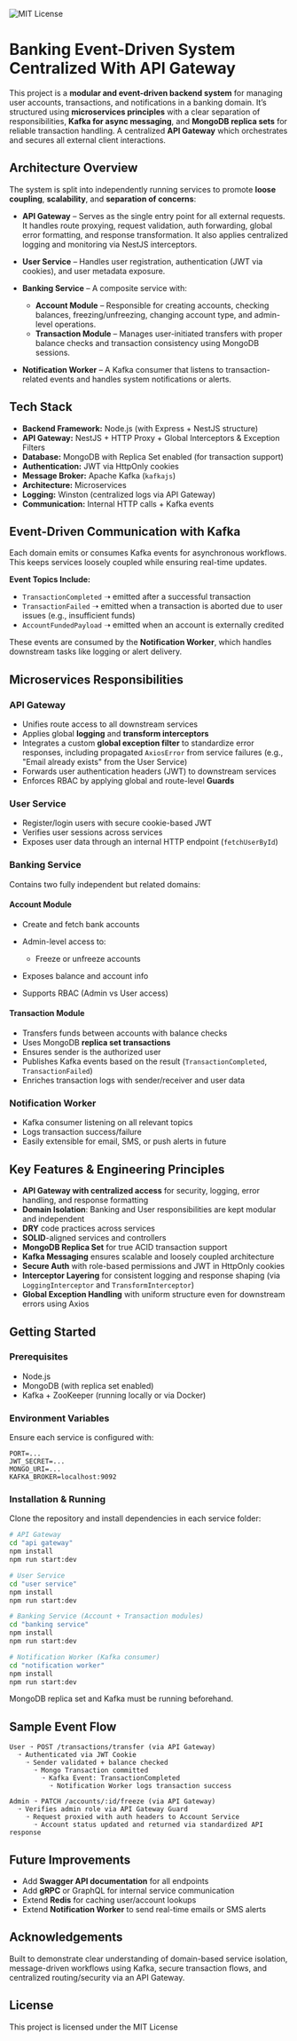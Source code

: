 ![MIT License](https://img.shields.io/badge/license-MIT-green)

# Banking Event-Driven System Centralized With API Gateway

This project is a **modular and event-driven backend system** for managing user accounts, transactions, and notifications in a banking domain. It’s structured using **microservices principles** with a clear separation of responsibilities, **Kafka for async messaging**, and **MongoDB replica sets** for reliable transaction handling. A centralized **API Gateway** which orchestrates and secures all external client interactions.

## Architecture Overview

The system is split into independently running services to promote **loose coupling**, **scalability**, and **separation of concerns**:

* **API Gateway** – Serves as the single entry point for all external requests. It handles route proxying, request validation, auth forwarding, global error formatting, and response transformation. It also applies centralized logging and monitoring via NestJS interceptors.

* **User Service** – Handles user registration, authentication (JWT via cookies), and user metadata exposure.

* **Banking Service** – A composite service with:

  * **Account Module** – Responsible for creating accounts, checking balances, freezing/unfreezing, changing account type, and admin-level operations.
  * **Transaction Module** – Manages user-initiated transfers with proper balance checks and transaction consistency using MongoDB sessions.

* **Notification Worker** – A Kafka consumer that listens to transaction-related events and handles system notifications or alerts.

## Tech Stack

* **Backend Framework:** Node.js (with Express + NestJS structure)
* **API Gateway:** NestJS + HTTP Proxy + Global Interceptors & Exception Filters
* **Database:** MongoDB with Replica Set enabled (for transaction support)
* **Authentication:** JWT via HttpOnly cookies
* **Message Broker:** Apache Kafka (`kafkajs`)
* **Architecture:** Microservices
* **Logging:** Winston (centralized logs via API Gateway)
* **Communication:** Internal HTTP calls + Kafka events

## Event-Driven Communication with Kafka

Each domain emits or consumes Kafka events for asynchronous workflows. This keeps services loosely coupled while ensuring real-time updates.

**Event Topics Include:**

* `TransactionCompleted` ➝ emitted after a successful transaction
* `TransactionFailed` ➝ emitted when a transaction is aborted due to user issues (e.g., insufficient funds)
* `AccountFundedPayload` ➝ emitted when an account is externally credited

These events are consumed by the **Notification Worker**, which handles downstream tasks like logging or alert delivery.

## Microservices Responsibilities

### API Gateway

* Unifies route access to all downstream services
* Applies global **logging** and **transform interceptors**
* Integrates a custom **global exception filter** to standardize error responses, including propagated `AxiosError` from service failures (e.g., "Email already exists" from the User Service)
* Forwards user authentication headers (JWT) to downstream services
* Enforces RBAC by applying global and route-level **Guards**

### User Service

* Register/login users with secure cookie-based JWT
* Verifies user sessions across services
* Exposes user data through an internal HTTP endpoint (`fetchUserById`)

### Banking Service

Contains two fully independent but related domains:

#### Account Module

* Create and fetch bank accounts
* Admin-level access to:

  * Freeze or unfreeze accounts
* Exposes balance and account info
* Supports RBAC (Admin vs User access)

#### Transaction Module

* Transfers funds between accounts with balance checks
* Uses MongoDB **replica set transactions**
* Ensures sender is the authorized user
* Publishes Kafka events based on the result (`TransactionCompleted`, `TransactionFailed`)
* Enriches transaction logs with sender/receiver and user data

### Notification Worker

* Kafka consumer listening on all relevant topics
* Logs transaction success/failure
* Easily extensible for email, SMS, or push alerts in future

## Key Features & Engineering Principles

* **API Gateway with centralized access** for security, logging, error handling, and response formatting
* **Domain Isolation**: Banking and User responsibilities are kept modular and independent
* **DRY** code practices across services
* **SOLID**-aligned services and controllers
* **MongoDB Replica Set** for true ACID transaction support
* **Kafka Messaging** ensures scalable and loosely coupled architecture
* **Secure Auth** with role-based permissions and JWT in HttpOnly cookies
* **Interceptor Layering** for consistent logging and response shaping (via `LoggingInterceptor` and `TransformInterceptor`)
* **Global Exception Handling** with uniform structure even for downstream errors using Axios

## Getting Started

### Prerequisites

* Node.js
* MongoDB (with replica set enabled)
* Kafka + ZooKeeper (running locally or via Docker)

### Environment Variables

Ensure each service is configured with:

```
PORT=...
JWT_SECRET=...
MONGO_URI=...
KAFKA_BROKER=localhost:9092
```

### Installation & Running

Clone the repository and install dependencies in each service folder:

```bash
# API Gateway
cd "api gateway"
npm install
npm run start:dev

# User Service
cd "user service"
npm install
npm run start:dev

# Banking Service (Account + Transaction modules)
cd "banking service"
npm install
npm run start:dev

# Notification Worker (Kafka consumer)
cd "notification worker"
npm install
npm run start:dev
```

MongoDB replica set and Kafka must be running beforehand.

## Sample Event Flow

```
User ➝ POST /transactions/transfer (via API Gateway)
  ➝ Authenticated via JWT Cookie
    ➝ Sender validated + balance checked
      ➝ Mongo Transaction committed
        ➝ Kafka Event: TransactionCompleted
          ➝ Notification Worker logs transaction success
```

```
Admin ➝ PATCH /accounts/:id/freeze (via API Gateway)
  ➝ Verifies admin role via API Gateway Guard
    ➝ Request proxied with auth headers to Account Service
      ➝ Account status updated and returned via standardized API response
```

## Future Improvements

* Add **Swagger API documentation** for all endpoints
* Add **gRPC** or GraphQL for internal service communication
* Extend **Redis** for caching user/account lookups
* Extend **Notification Worker** to send real-time emails or SMS alerts

## Acknowledgements

Built to demonstrate clear understanding of domain-based service isolation, message-driven workflows using Kafka, secure transaction flows, and centralized routing/security via an API Gateway.

## License

This project is licensed under the MIT License